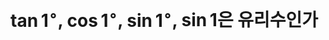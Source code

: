 <!---
title: "$\\tan 1^{\\circ}$, $\\cos 1^{\\circ}$, $\\sin 1^{\\circ}$, $\\sin 1$은 유리수인가"
category: Mathematics
language: Korean
--->

# $\tan 1^{\circ}$, $\cos 1^{\circ}$, $\sin 1^{\circ}$, $\sin 1$은 유리수인가
